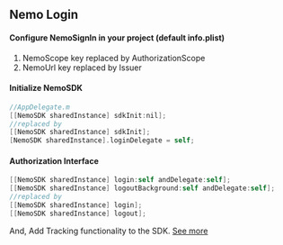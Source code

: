 ## Nemo Login
#### Configure NemoSignIn in your project (default info.plist)
1. NemoScope key replaced by AuthorizationScope
2. NemoUrl key replaced by Issuer

#### Initialize NemoSDK
```objectivec
//AppDelegate.m
[[NemoSDK sharedInstance] sdkInit:nil];
//replaced by
[[NemoSDK sharedInstance] sdkInit];
[NemoSDK sharedInstance].loginDelegate = self;
```

#### Authorization Interface
```objectivec
[[NemoSDK sharedInstance] login:self andDelegate:self];
[[NemoSDK sharedInstance] logoutBackground:self andDelegate:self];
//replaced by
[[NemoSDK sharedInstance] login];
[[NemoSDK sharedInstance] logout];
```

And, Add Tracking functionality to the SDK. [See more](https://github.com/itcgosucorp/nemosdk-ios#integrate-nemosdktracking)
